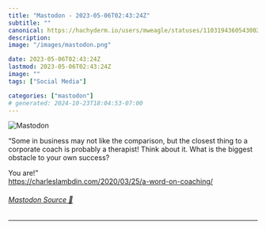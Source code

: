 ```yaml
---
title: "Mastodon - 2023-05-06T02:43:24Z"
subtitle: ""
canonical: https://hachyderm.io/users/mweagle/statuses/110319436054300211
description:
image: "/images/mastodon.png"

date: 2023-05-06T02:43:24Z
lastmod: 2023-05-06T02:43:24Z
image: ""
tags: ["Social Media"]

categories: ["mastodon"]
# generated: 2024-10-23T18:04:53-07:00
---
```

![Mastodon](/images/mastodon.png)

<p>“Some in business may not like the comparison, but the closest thing to a corporate coach is probably a therapist! Think about it. What is the biggest obstacle to your own success?</p><p>You are!”<br /><a href="https://charleslambdin.com/2020/03/25/a-word-on-coaching/" target="_blank" rel="nofollow noopener noreferrer" translate="no"><span class="invisible">https://</span><span class="ellipsis">charleslambdin.com/2020/03/25/</span><span class="invisible">a-word-on-coaching/</span></a></p>


###### [Mastodon Source 🐘](https://hachyderm.io/@mweagle/110319436054300211)

___

